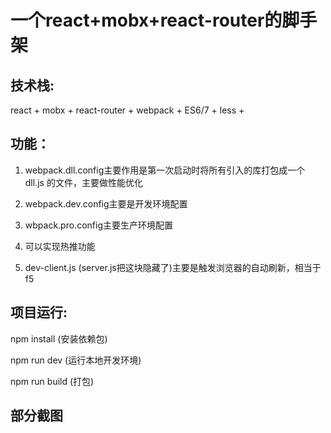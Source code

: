 # 一个react+mobx+react-router的脚手架

## 技术栈:

react + mobx + react-router + webpack + ES6/7  + less + 

## 功能：

 1. webpack.dll.config主要作用是第一次启动时将所有引入的库打包成一个 dll.js 的文件，主要做性能优化

 2. webpack.dev.config主要是开发环境配置
 3. wbpack.pro.config主要生产环境配置
 4. 可以实现热推功能
 5. dev-client.js  (server.js把这块隐藏了)主要是触发浏览器的自动刷新，相当于f5

## 项目运行:
npm install  (安装依赖包)

npm run dev (运行本地开发环境)

npm run build (打包)

## 部分截图



